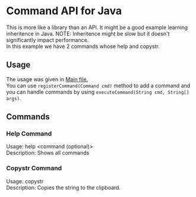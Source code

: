 # Command API for Java
This is more like a library than an API. It might be a good example learning inheritence in Java. NOTE: Inheritence might be slow but it doesn't significantly impact performance.<br/>
In this example we have 2 commands whose help and copystr.
## Usage
The usage was given in [Main file.](src/main/dev/elite/Main.java) <br/>
You can use `registerCommand(Command cmd)` method to add a command and you can handle commands by using `executeCommand(String cmd, String[] args)`.
## Commands
### Help Command
Usage: help <command (optional)><br/>
Description: Shows all commands
### Copystr Command
Usage: copystr <string><br/>
Description: Copies the string to the clipboard.
